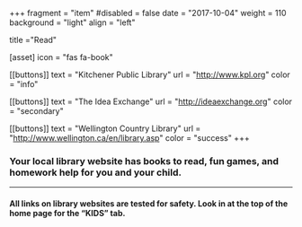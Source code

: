 +++
fragment = "item"
#disabled = false
date = "2017-10-04"
weight = 110
background = "light"
align = "left"

title ="Read"

[asset]
  icon = "fas fa-book"

[[buttons]]
  text = "Kitchener Public Library"
  url = "http://www.kpl.org"
  color = "info"
  
[[buttons]]
  text = "The Idea Exchange"
  url = "http://ideaexchange.org"
  color = "secondary"

[[buttons]]
  text = "Wellington Country Library"
  url = "http://www.wellington.ca/en/library.asp"
  color = "success"
+++

### Your local library website has books to read, fun games, and homework help for you and your child.
  
*****
  
#### All links on library websites are tested for safety. Look in at the top of the home page for the “KIDS” tab.  


  

  

